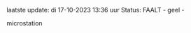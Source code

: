 laatste update: 
di 17-10-2023 13:36   uur 
Status: FAALT - geel - 
<div class="service Y">microstation</div>
